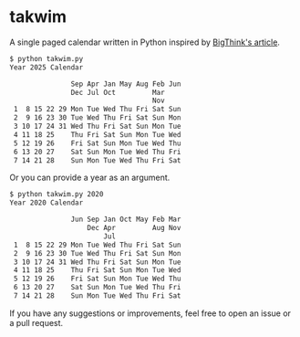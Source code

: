 # takwim
A single paged calendar written in Python inspired by [BigThink's article](https://bigthink.com/starts-with-a-bang/one-page-calendar/).

```bash
$ python takwim.py 
Year 2025 Calendar

               Sep Apr Jan May Aug Feb Jun 
               Dec Jul Oct         Mar     
                                   Nov     
 1  8 15 22 29 Mon Tue Wed Thu Fri Sat Sun 
 2  9 16 23 30 Tue Wed Thu Fri Sat Sun Mon 
 3 10 17 24 31 Wed Thu Fri Sat Sun Mon Tue 
 4 11 18 25    Thu Fri Sat Sun Mon Tue Wed 
 5 12 19 26    Fri Sat Sun Mon Tue Wed Thu 
 6 13 20 27    Sat Sun Mon Tue Wed Thu Fri 
 7 14 21 28    Sun Mon Tue Wed Thu Fri Sat 
```

Or you can provide a year as an argument.

```bash
$ python takwim.py 2020
Year 2020 Calendar

               Jun Sep Jan Oct May Feb Mar 
                   Dec Apr         Aug Nov 
                       Jul                 
 1  8 15 22 29 Mon Tue Wed Thu Fri Sat Sun 
 2  9 16 23 30 Tue Wed Thu Fri Sat Sun Mon 
 3 10 17 24 31 Wed Thu Fri Sat Sun Mon Tue 
 4 11 18 25    Thu Fri Sat Sun Mon Tue Wed 
 5 12 19 26    Fri Sat Sun Mon Tue Wed Thu 
 6 13 20 27    Sat Sun Mon Tue Wed Thu Fri 
 7 14 21 28    Sun Mon Tue Wed Thu Fri Sat
```

If you have any suggestions or improvements, feel free to open an issue or a pull request.
